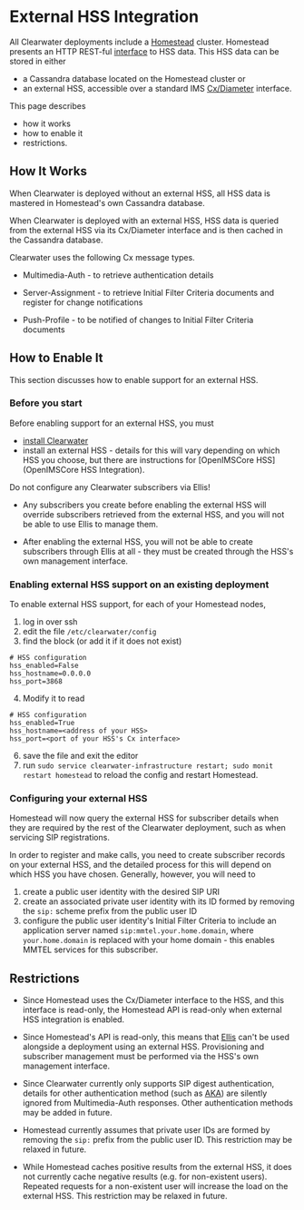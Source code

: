 # External HSS Integration

All Clearwater deployments include a [Homestead]() cluster.  Homestead presents
an HTTP REST-ful [interface]() to HSS data.  This HSS data can be stored in
either

*   a Cassandra database located on the Homestead cluster or
*   an external HSS, accessible over a standard IMS
    [Cx/Diameter](http://www.3gpp.org/ftp/Specs/html-info/29228.htm) interface.

This page describes

*   how it works
*   how to enable it
*   restrictions.

## How It Works

When Clearwater is deployed without an external HSS, all HSS data is mastered
in Homestead's own Cassandra database.

When Clearwater is deployed with an external HSS, HSS data is queried from the
external HSS via its Cx/Diameter interface and is then cached in the Cassandra
database.

Clearwater uses the following Cx message types.

*   Multimedia-Auth - to retrieve authentication details

*   Server-Assignment - to retrieve Initial Filter Criteria documents and
    register for change notifications

*   Push-Profile - to be notified of changes to Initial Filter Criteria documents

## How to Enable It

This section discusses how to enable support for an external HSS.

### Before you start

Before enabling support for an external HSS, you must

*   [install Clearwater]()
*   install an external HSS - details for this will vary depending on which HSS
    you choose, but there are instructions for
    [OpenIMSCore HSS](OpenIMSCore HSS Integration).

Do not configure any Clearwater subscribers via Ellis!

*   Any subscribers you create before enabling the external HSS will override
    subscribers retrieved from the external HSS, and you will not be able to
    use Ellis to manage them.

*   After enabling the external HSS, you will not be able to create subscribers
    through Ellis at all - they must be created through the HSS's own
    management interface.

### Enabling external HSS support on an existing deployment

To enable external HSS support, for each of your Homestead nodes,

1.  log in over ssh
2.  edit the file
    `/etc/clearwater/config`
3.  find the block (or add it if it does not exist)
```
# HSS configuration
hss_enabled=False
hss_hostname=0.0.0.0
hss_port=3868
```
4.  Modify it to read

```
# HSS configuration
hss_enabled=True
hss_hostname=<address of your HSS>
hss_port=<port of your HSS's Cx interface>
```
6.  save the file and exit the editor
7.  run `sudo service clearwater-infrastructure restart; sudo monit restart homestead` to reload the config and restart Homestead.

### Configuring your external HSS

Homestead will now query the external HSS for subscriber details when they are
required by the rest of the Clearwater deployment, such as when servicing SIP
registrations.

In order to register and make calls, you need to create subscriber records on
your external HSS, and the detailed process for this will depend on which HSS
you have chosen.  Generally, however, you will need to

1. create a public user identity with the desired SIP URI
2. create an associated private user identity with its ID formed by removing
   the `sip:` scheme prefix from the public user ID
3. configure the public user identity's Initial Filter Criteria to include an
   application server named `sip:mmtel.your.home.domain`, where
   `your.home.domain` is replaced with your home domain - this enables MMTEL
   services for this subscriber.

## Restrictions

*   Since Homestead uses the Cx/Diameter interface to the HSS, and this
    interface is read-only, the Homestead API is read-only when external HSS
    integration is enabled.

*   Since Homestead's API is read-only, this means that [Ellis]() can't be used
    alongside a deployment using an external HSS.  Provisioning and subscriber
    management must be performed via the HSS's own management interface.

*   Since Clearwater currently only supports SIP digest authentication,
    details for other authentication method (such as
    [AKA](http://tools.ietf.org/html/rfc3310)) are silently ignored from
    Multimedia-Auth responses.  Other authentication methods may be added in
    future.

*   Homestead currently assumes that private user IDs are formed by removing
    the `sip:` prefix from the public user ID.  This restriction may be relaxed
    in future.

*   While Homestead caches positive results from the external HSS, it does not
    currently cache negative results (e.g. for non-existent users).  Repeated
    requests for a non-existent user will increase the load on the external
    HSS. This restriction may be relaxed in future.
